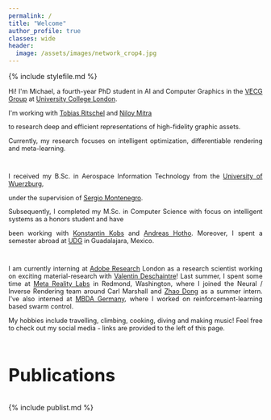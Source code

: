 ```yaml
---
permalink: /
title: "Welcome"
author_profile: true
classes: wide
header:
  image: /assets/images/network_crop4.jpg
---
```


{% include stylefile.md %}

<div style="text-align: justify; font-size: 90%;"> 

Hi! I'm Michael, a fourth-year PhD student in AI and Computer Graphics in the <a href="http://vecg.cs.ucl.ac.uk/">VECG Group</a> at <a href="https://www.ucl.ac.uk">University College London</a>.

I'm working with <a href="http://www.homepages.ucl.ac.uk/~ucactri">Tobias Ritschel</a> and <a href="http://www0.cs.ucl.ac.uk/staff/n.mitra">Niloy Mitra</a>

to research deep and efficient representations of high-fidelity graphic assets. 

Currently, my research focuses on intelligent optimization, differentiable rendering and meta-learning.
<br/> 

<br/>

I received my B.Sc. in Aerospace Information Technology from the <a href="https://www.uni-wuerzburg.de/startseite">University of Wuerzburg</a>,

under the supervision of <a href="https://www.informatik.uni-wuerzburg.de/aerospaceinfo/mitarbeiter/montenegro">Sergio Montenegro</a>.

Subsequently, I completed my M.Sc. in Computer Science with focus on intelligent systems as a honors student and have 

been working with <a href="https://www.informatik.uni-wuerzburg.de/datascience/staff/kobs">Konstantin Kobs</a> and <a href="https://www.informatik.uni-wuerzburg.de/datascience/staff/hotho">Andreas Hotho</a>.
Moreover, I spent a semester abroad at <a href="https://www.udg.mx">UDG</a> in Guadalajara, Mexico.
<br/>

<br/>

I am currently interning at <a href="https://research.adobe.com/">Adobe Research</a> London as a research scientist working on exciting material-research with <a href="https://valentin.deschaintre.fr/">Valentin Deschaintre</a>! 
Last summer, I spent some time at <a href="https://about.meta.com/uk/realitylabs">Meta Reality Labs</a> in Redmond, Washington, where I joined the Neural / Inverse Rendering team around Carl Marshall and <a href="http://www.flycooler.com/">Zhao Dong</a> as a summer intern. 
I've also interned at <a href="https://www.mbda-deutschland.de">MBDA Germany</a>, where I worked on reinforcement-learning 
based swarm control.

My hobbies include travelling, climbing, cooking, diving and making music! Feel free to check out my social media - links are provided to the left of this page. <br/>
</div>

<br/>
<p style="font-size: 35px; font-weight: 700;">Publications</p>


{% include publist.md %}
